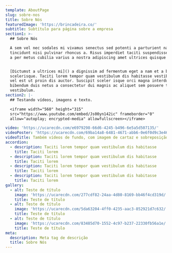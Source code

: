 ```yaml
---
template: AboutPage
slug: sobre-nos
title: Sobre Nós
featuredImage: 'https://brincadeira.co/'
subtitle: Subtítulo para página sobre a empresa
section1: >-
  ## Sobre Nós

  A sem vel nec sodales mi vivamus senectus sed potenti a parturient nascetur
  tincidunt nisi pulvinar rhoncus a. Risus imperdiet taciti suspendisse facilisi
  a per metus cubilia varius a nostra adipiscing amet ultrices quisque ac mi a.


  [Dictumst a ultrices mi]() a dignissim ad fermentum eget a nam et a blandit
  scelerisque. Taciti lorem tempor quam vestibulum dis habitasse vestibulum diam
  vel est ut proin dis auctor. Suscipit sceler isque orci magna interdum vel
  bibendum duis netus a consectetur dui magnis ac aliquet sem posuere tincidunt
  vestibulum.
section2: |-
  ## Testando vídeos, imagens e texto.

  <iframe width="560" height="315"
  src="https://www.youtube.com/embed/Js00yn142ic" frameborder="0"
  allow="autoplay; encrypted-media" allowfullscreen></iframe>

video: 'https://ucarecdn.com/e6979298-66d6-4245-b496-6e5a5d507135/'
videoPoster: 'https://ucarecdn.com/69ba14a8-6481-4671-abb6-0e6f0d9c3e46/'
videoTitle: Também vídeos de fundo, com imagem de cartaz e sobreposição de título.
accordion:
  - description: Taciti lorem tempor quam vestibulum dis habitasse
    title: Taciti lorem
  - description: Taciti lorem tempor quam vestibulum dis habitasse
    title: Taciti lorem
  - description: Taciti lorem tempor quam vestibulum dis habitasse
    title: Taciti lorem
  - description: Taciti lorem tempor quam vestibulum dis habitasse
    title: Taciti lorem
gallery:
  - alt: Teste de título
    image: 'https://ucarecdn.com/277cdf82-24aa-4d80-8169-bb46f4cd319d/'
    title: Teste de título
  - alt: Teste de título
    image: 'https://ucarecdn.com/5da63204-4ff0-4235-aac3-852921d7c632/'
    title: Teste de título
  - alt: Teste de título
    image: 'https://ucarecdn.com/83485d70-1552-4c97-b237-22330fb56a1e/'
    title: Teste de título
meta:
  description: Meta tag de descrição
  title: Sobre Nós
---
```

